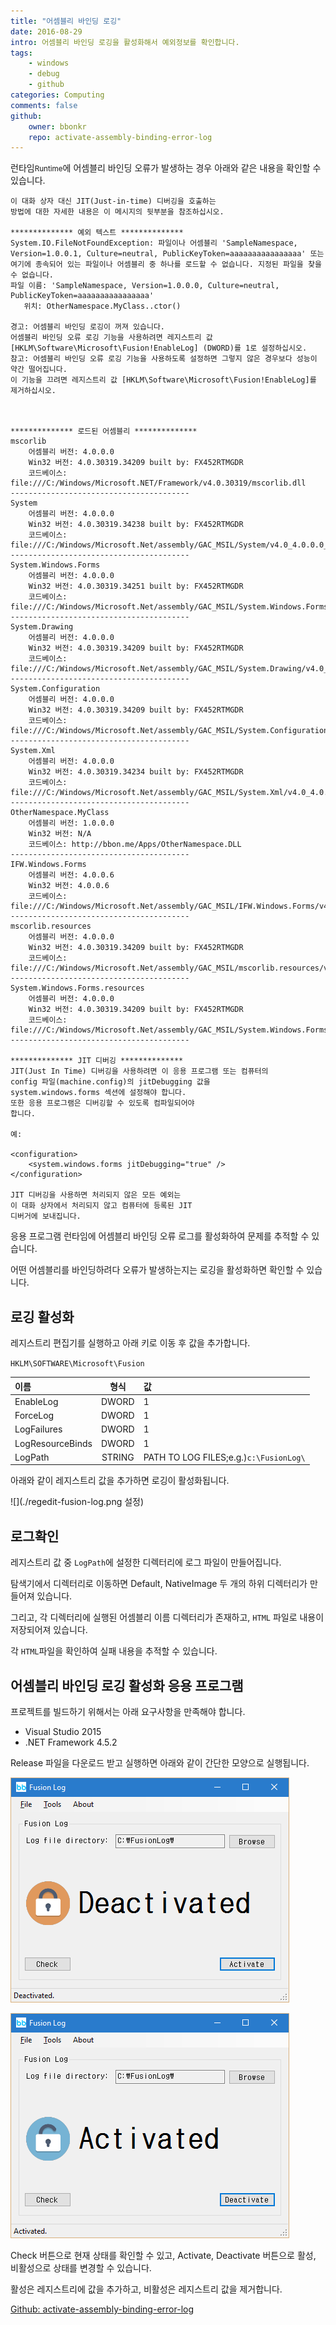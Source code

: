 ```yaml
---
title: "어셈블리 바인딩 로깅"
date: 2016-08-29
intro: 어셈블리 바인딩 로깅을 활성화해서 예외정보를 확인합니다.
tags:
    - windows
    - debug
    - github
categories: Computing
comments: false
github:
    owner: bbonkr
    repo: activate-assembly-binding-error-log
---
```


런타임<small>Runtime</small>에 어셈블리 바인딩 오류가 발생하는 경우 아래와 같은 내용을 확인할 수 있습니다.

```plaintext
이 대화 상자 대신 JIT(Just-in-time) 디버깅을 호출하는
방법에 대한 자세한 내용은 이 메시지의 뒷부분을 참조하십시오.

************** 예외 텍스트 **************
System.IO.FileNotFoundException: 파일이나 어셈블리 'SampleNamespace, Version=1.0.0.1, Culture=neutral, PublicKeyToken=aaaaaaaaaaaaaaaa' 또는 여기에 종속되어 있는 파일이나 어셈블리 중 하나를 로드할 수 없습니다. 지정된 파일을 찾을 수 없습니다.
파일 이름: 'SampleNamespace, Version=1.0.0.0, Culture=neutral, PublicKeyToken=aaaaaaaaaaaaaaaa'
   위치: OtherNamespace.MyClass..ctor()

경고: 어셈블리 바인딩 로깅이 꺼져 있습니다.
어셈블리 바인딩 오류 로깅 기능을 사용하려면 레지스트리 값 [HKLM\Software\Microsoft\Fusion!EnableLog] (DWORD)를 1로 설정하십시오.
참고: 어셈블리 바인딩 오류 로깅 기능을 사용하도록 설정하면 그렇지 않은 경우보다 성능이 약간 떨어집니다.
이 기능을 끄려면 레지스트리 값 [HKLM\Software\Microsoft\Fusion!EnableLog]를 제거하십시오.



************** 로드된 어셈블리 **************
mscorlib
    어셈블리 버전: 4.0.0.0
    Win32 버전: 4.0.30319.34209 built by: FX452RTMGDR
    코드베이스: file:///C:/Windows/Microsoft.NET/Framework/v4.0.30319/mscorlib.dll
----------------------------------------
System
    어셈블리 버전: 4.0.0.0
    Win32 버전: 4.0.30319.34238 built by: FX452RTMGDR
    코드베이스: file:///C:/Windows/Microsoft.Net/assembly/GAC_MSIL/System/v4.0_4.0.0.0__b77a5c561934e089/System.dll
----------------------------------------
System.Windows.Forms
    어셈블리 버전: 4.0.0.0
    Win32 버전: 4.0.30319.34251 built by: FX452RTMGDR
    코드베이스: file:///C:/Windows/Microsoft.Net/assembly/GAC_MSIL/System.Windows.Forms/v4.0_4.0.0.0__b77a5c561934e089/System.Windows.Forms.dll
----------------------------------------
System.Drawing
    어셈블리 버전: 4.0.0.0
    Win32 버전: 4.0.30319.34209 built by: FX452RTMGDR
    코드베이스: file:///C:/Windows/Microsoft.Net/assembly/GAC_MSIL/System.Drawing/v4.0_4.0.0.0__b03f5f7f11d50a3a/System.Drawing.dll
----------------------------------------
System.Configuration
    어셈블리 버전: 4.0.0.0
    Win32 버전: 4.0.30319.34209 built by: FX452RTMGDR
    코드베이스: file:///C:/Windows/Microsoft.Net/assembly/GAC_MSIL/System.Configuration/v4.0_4.0.0.0__b03f5f7f11d50a3a/System.Configuration.dll
----------------------------------------
System.Xml
    어셈블리 버전: 4.0.0.0
    Win32 버전: 4.0.30319.34234 built by: FX452RTMGDR
    코드베이스: file:///C:/Windows/Microsoft.Net/assembly/GAC_MSIL/System.Xml/v4.0_4.0.0.0__b77a5c561934e089/System.Xml.dll
----------------------------------------
OtherNamespace.MyClass
    어셈블리 버전: 1.0.0.0
    Win32 버전: N/A
    코드베이스: http://bbon.me/Apps/OtherNamespace.DLL
----------------------------------------
IFW.Windows.Forms
    어셈블리 버전: 4.0.0.6
    Win32 버전: 4.0.0.6
    코드베이스: file:///C:/Windows/Microsoft.Net/assembly/GAC_MSIL/IFW.Windows.Forms/v4.0_4.0.0.6__6b3a265306332740/IFW.Windows.Forms.dll
----------------------------------------
mscorlib.resources
    어셈블리 버전: 4.0.0.0
    Win32 버전: 4.0.30319.34209 built by: FX452RTMGDR
    코드베이스: file:///C:/Windows/Microsoft.Net/assembly/GAC_MSIL/mscorlib.resources/v4.0_4.0.0.0_ko_b77a5c561934e089/mscorlib.resources.dll
----------------------------------------
System.Windows.Forms.resources
    어셈블리 버전: 4.0.0.0
    Win32 버전: 4.0.30319.34209 built by: FX452RTMGDR
    코드베이스: file:///C:/Windows/Microsoft.Net/assembly/GAC_MSIL/System.Windows.Forms.resources/v4.0_4.0.0.0_ko_b77a5c561934e089/System.Windows.Forms.resources.dll
----------------------------------------

************** JIT 디버깅 **************
JIT(Just In Time) 디버깅을 사용하려면 이 응용 프로그램 또는 컴퓨터의
config 파일(machine.config)의 jitDebugging 값을
system.windows.forms 섹션에 설정해야 합니다.
또한 응용 프로그램은 디버깅할 수 있도록 컴파일되어야
합니다.

예:

<configuration>
    <system.windows.forms jitDebugging="true" />
</configuration>

JIT 디버깅을 사용하면 처리되지 않은 모든 예외는
이 대화 상자에서 처리되지 않고 컴퓨터에 등록된 JIT
디버거에 보내집니다.
```

응용 프로그램 런타임에 어셈블리 바인딩 오류 로그를 활성화하여 문제를 추적할 수 있습니다.

어떤 어셈블리를 바인딩하려다 오류가 발생하는지는 로깅을 활성화하면 확인할 수 있습니다.

## 로깅 활성화

레지스트리 편집기를 실행하고 아래 키로 이동 후 값을 추가합니다.

`HKLM\SOFTWARE\Microsoft\Fusion`

| 이름             |  형식  | 값                                     |
| :--------------- | :----: | :------------------------------------- |
| EnableLog        | DWORD  | 1                                      |
| ForceLog         | DWORD  | 1                                      |
| LogFailures      | DWORD  | 1                                      |
| LogResourceBinds | DWORD  | 1                                      |
| LogPath          | STRING | PATH TO LOG FILES;e.g.)`c:\FusionLog\` |

아래와 같이 레지스트리 값을 추가하면 로깅이 활성화됩니다.

![](./regedit-fusion-log.png 설정)

## 로그확인

레지스트리 값 중 `LogPath`에 설정한 디렉터리에 로그 파일이 만들어집니다.

탐색기에서 디렉터리로 이동하면 Default, NativeImage 두 개의 하위 디렉터리가 만들어져 있습니다.

그리고, 각 디렉터리에 실행된 어셈블리 이름 디렉터리가 존재하고, `HTML` 파일로 내용이 저장되어져 있습니다.

각 `HTML`파일을 확인하여 실패 내용을 추적할 수 있습니다.

## 어셈블리 바인딩 로깅 활성화 응용 프로그램

프로젝트를 빌드하기 위해서는 아래 요구사항을 만족해야 합니다.

-   Visual Studio 2015
-   .NET Framework 4.5.2

Release 파일을 다운로드 받고 실행하면 아래와 같이 간단한 모양으로 실행됩니다.

![](./fusionlog-01.png)

![](./fusionlog-02.png)

Check 버튼으로 현재 상태를 확인할 수 있고, Activate, Deactivate 버튼으로 활성, 비활성으로 상태를 변경할 수 있습니다.

활성은 레지스트리에 값을 추가하고, 비활성은 레지스트리 값을 제거합니다.

[Github: activate-assembly-binding-error-log](https://github.com/bbonkr/activate-assembly-binding-error-log)
